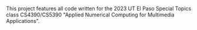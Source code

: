 This project features all code written for the 2023 UT El Paso Special
Topics class CS4390/CS5390 "Applied Numerical Computing for Multimedia
Applications".

